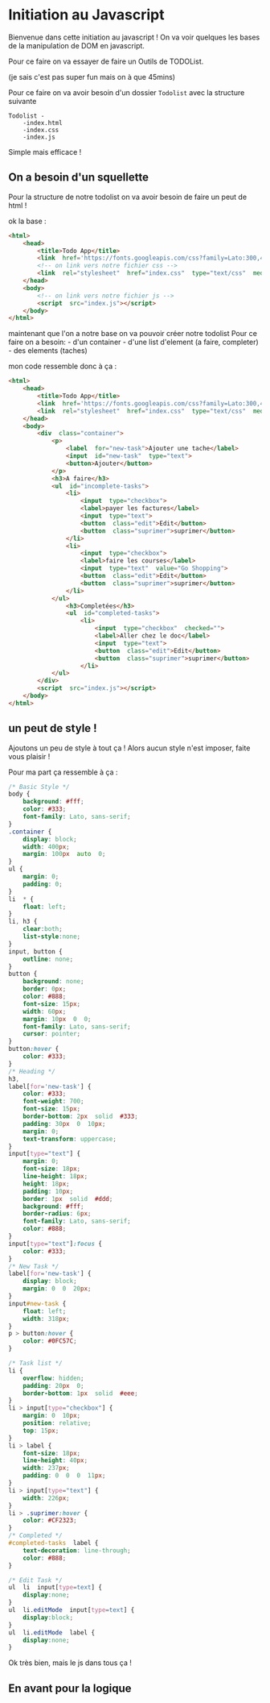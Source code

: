 # Initiation au Javascript


Bienvenue dans cette initiation au javascript !
On va voir quelques les bases de la manipulation de DOM en javascript.

Pour ce faire on va essayer de faire un Outils de TODOList.

(je sais c'est pas super fun mais on à que 45mins)

Pour ce faire on va avoir besoin d'un dossier `Todolist` avec la structure suivante
```
Todolist -
	-index.html
	-index.css
	-index.js
```

Simple mais efficace !

## On a besoin d'un squellette 

Pour la structure de notre todolist on va avoir besoin de faire un peut de html !

ok la base :
```html
<html>
	<head>
		<title>Todo App</title>
		<link  href='https://fonts.googleapis.com/css?family=Lato:300,400,700'  rel='stylesheet'  type='text/css'>
		<!-- on link vers notre fichier css -->
		<link  rel="stylesheet"  href="index.css"  type="text/css"  media="screen"  charset="utf-8">
	</head>
	<body>
		<!-- on link vers notre fichier js -->
		<script  src="index.js"></script>
	</body>
</html>
```

maintenant que l'on a notre base on va pouvoir créer notre todolist
Pour ce faire on a besoin:
	- d'un container
	- d'une list d'element (a faire, completer)
	- des elements (taches)

mon code ressemble donc à ça :
```html
<html>
	<head>
		<title>Todo App</title>
		<link  href='https://fonts.googleapis.com/css?family=Lato:300,400,700'  rel='stylesheet'  type='text/css'>
		<link  rel="stylesheet"  href="index.css"  type="text/css"  media="screen"  charset="utf-8">
	</head>
	<body>
		<div  class="container">
			<p>
				<label  for="new-task">Ajouter une tache</label>
				<input  id="new-task"  type="text">
				<button>Ajouter</button>
			</p>
			<h3>A faire</h3>
			<ul  id="incomplete-tasks">
				<li>
					<input  type="checkbox">
					<label>payer les factures</label>
					<input  type="text">
					<button  class="edit">Edit</button>
					<button  class="suprimer">suprimer</button>
				</li>
				<li>
					<input  type="checkbox">
					<label>faire les courses</label>
					<input  type="text"  value="Go Shopping">
					<button  class="edit">Edit</button>
					<button  class="suprimer">suprimer</button>
				</li>
			</ul>
				<h3>Completées</h3>
				<ul  id="completed-tasks">
					<li>
						<input  type="checkbox"  checked="">
						<label>Aller chez le doc</label>
						<input  type="text">
						<button  class="edit">Edit</button>
						<button  class="suprimer">suprimer</button>
					</li>
			</ul>
		</div>
		<script  src="index.js"></script>
	</body>
</html>
```

## un peut de style !

Ajoutons un peu de style à tout ça !
Alors aucun style n'est imposer, faite vous plaisir !

Pour ma part ça ressemble à ça :
```css
/* Basic Style */
body {
    background: #fff;
    color: #333;
    font-family: Lato, sans-serif;
}
.container {
    display: block;
    width: 400px;
    margin: 100px  auto  0;
}
ul {
    margin: 0;
    padding: 0;
}
li  * {
    float: left;
}
li, h3 {
    clear:both;
    list-style:none;
}
input, button {
    outline: none;
}
button {
    background: none;
    border: 0px;
    color: #888;
    font-size: 15px;
    width: 60px;
    margin: 10px  0  0;
    font-family: Lato, sans-serif;
    cursor: pointer;
}
button:hover {
    color: #333;
}
/* Heading */
h3,
label[for='new-task'] {
    color: #333;
    font-weight: 700;
    font-size: 15px;
    border-bottom: 2px  solid  #333;
    padding: 30px  0  10px;
    margin: 0;
    text-transform: uppercase;
}
input[type="text"] {
    margin: 0;
    font-size: 18px;
    line-height: 18px;
    height: 18px;
    padding: 10px;
    border: 1px  solid  #ddd;
    background: #fff;
    border-radius: 6px;
    font-family: Lato, sans-serif;
    color: #888;
}
input[type="text"]:focus {
    color: #333;
}
/* New Task */
label[for='new-task'] {
    display: block;
    margin: 0  0  20px;
}
input#new-task {
    float: left;
    width: 318px;
}
p > button:hover {
    color: #0FC57C;
}

/* Task list */
li {
    overflow: hidden;
    padding: 20px  0;
    border-bottom: 1px  solid  #eee;
}
li > input[type="checkbox"] {
    margin: 0  10px;
    position: relative;
    top: 15px;
}
li > label {
    font-size: 18px;
    line-height: 40px;
    width: 237px;
    padding: 0  0  0  11px;
}
li > input[type="text"] {
    width: 226px;
}
li > .suprimer:hover {
    color: #CF2323;
}
/* Completed */
#completed-tasks  label {
    text-decoration: line-through;
    color: #888;
}

/* Edit Task */
ul  li  input[type=text] {
    display:none;
}
ul  li.editMode  input[type=text] {
    display:block;
}
ul  li.editMode  label {
    display:none;
}
```

Ok très bien, mais le js dans tous ça !

## En avant pour la logique

